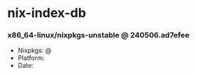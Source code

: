 # nix-index-db
### x86_64-linux/nixpkgs-unstable @ 240506.ad7efee
- Nixpkgs: @[](https://github.com/NixOS/nixpkgs/commit/ad7efee13e0d216bf29992311536fce1d3eefbef)
- Platform: 
- Date: 
